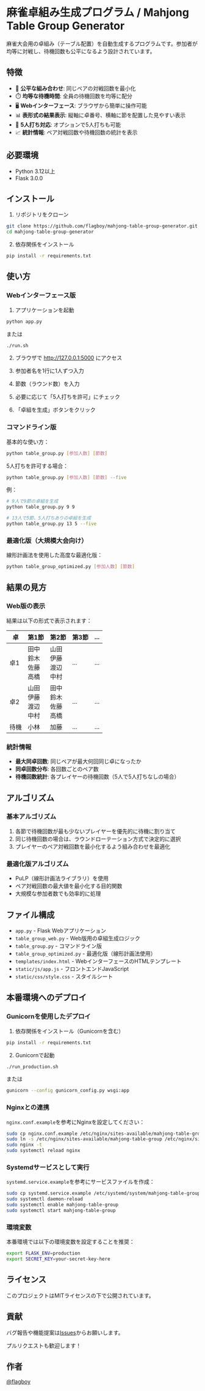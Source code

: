 # 麻雀卓組み生成プログラム / Mahjong Table Group Generator

麻雀大会用の卓組み（テーブル配置）を自動生成するプログラムです。参加者が均等に対戦し、待機回数も公平になるよう設計されています。

## 特徴

- 🎯 **公平な組み合わせ**: 同じペアの対戦回数を最小化
- ⏱️ **均等な待機時間**: 全員の待機回数を均等に配分
- 🖥️ **Webインターフェース**: ブラウザから簡単に操作可能
- 📊 **表形式の結果表示**: 縦軸に卓番号、横軸に節を配置した見やすい表示
- 🎲 **5人打ち対応**: オプションで5人打ちも可能
- 📈 **統計情報**: ペア対戦回数や待機回数の統計を表示

## 必要環境

- Python 3.12以上
- Flask 3.0.0

## インストール

1. リポジトリをクローン
```bash
git clone https://github.com/flagboy/mahjong-table-group-generator.git
cd mahjong-table-group-generator
```

2. 依存関係をインストール
```bash
pip install -r requirements.txt
```

## 使い方

### Webインターフェース版

1. アプリケーションを起動
```bash
python app.py
```
または
```bash
./run.sh
```

2. ブラウザで http://127.0.0.1:5000 にアクセス

3. 参加者名を1行に1人ずつ入力

4. 節数（ラウンド数）を入力

5. 必要に応じて「5人打ちを許可」にチェック

6. 「卓組を生成」ボタンをクリック

### コマンドライン版

基本的な使い方：
```bash
python table_group.py [参加人数] [節数]
```

5人打ちを許可する場合：
```bash
python table_group.py [参加人数] [節数] --five
```

例：
```bash
# 9人で9節の卓組を生成
python table_group.py 9 9

# 13人で5節、5人打ちありの卓組を生成
python table_group.py 13 5 --five
```

### 最適化版（大規模大会向け）

線形計画法を使用した高度な最適化版：
```bash
python table_group_optimized.py [参加人数] [節数]
```

## 結果の見方

### Web版の表示

結果は以下の形式で表示されます：

| 卓 | 第1節 | 第2節 | 第3節 | ... |
|---|-------|-------|-------|-----|
| 卓1 | 田中<br>鈴木<br>佐藤<br>高橋 | 山田<br>伊藤<br>渡辺<br>中村 | ... | ... |
| 卓2 | 山田<br>伊藤<br>渡辺<br>中村 | 田中<br>鈴木<br>佐藤<br>高橋 | ... | ... |
| 待機 | 小林 | 加藤 | ... | ... |

### 統計情報

- **最大同卓回数**: 同じペアが最大何回同じ卓になったか
- **同卓回数分布**: 各回数ごとのペア数
- **待機回数統計**: 各プレイヤーの待機回数（5人で5人打ちなしの場合）

## アルゴリズム

### 基本アルゴリズム
1. 各節で待機回数が最も少ないプレイヤーを優先的に待機に割り当て
2. 同じ待機回数の場合は、ラウンドローテーション方式で決定的に選択
3. プレイヤーのペア対戦回数を最小化するよう組み合わせを最適化

### 最適化版アルゴリズム
- PuLP（線形計画法ライブラリ）を使用
- ペア対戦回数の最大値を最小化する目的関数
- 大規模な参加者数でも効率的に処理

## ファイル構成

- `app.py` - Flask Webアプリケーション
- `table_group_web.py` - Web版用の卓組生成ロジック
- `table_group.py` - コマンドライン版
- `table_group_optimized.py` - 最適化版（線形計画法使用）
- `templates/index.html` - WebインターフェースのHTMLテンプレート
- `static/js/app.js` - フロントエンドJavaScript
- `static/css/style.css` - スタイルシート

## 本番環境へのデプロイ

### Gunicornを使用したデプロイ

1. 依存関係をインストール（Gunicornを含む）
```bash
pip install -r requirements.txt
```

2. Gunicornで起動
```bash
./run_production.sh
```
または
```bash
gunicorn --config gunicorn_config.py wsgi:app
```

### Nginxとの連携

`nginx.conf.example`を参考にNginxを設定してください：

```bash
sudo cp nginx.conf.example /etc/nginx/sites-available/mahjong-table-group
sudo ln -s /etc/nginx/sites-available/mahjong-table-group /etc/nginx/sites-enabled/
sudo nginx -t
sudo systemctl reload nginx
```

### Systemdサービスとして実行

`systemd.service.example`を参考にサービスファイルを作成：

```bash
sudo cp systemd.service.example /etc/systemd/system/mahjong-table-group.service
sudo systemctl daemon-reload
sudo systemctl enable mahjong-table-group
sudo systemctl start mahjong-table-group
```

### 環境変数

本番環境では以下の環境変数を設定することを推奨：

```bash
export FLASK_ENV=production
export SECRET_KEY=your-secret-key-here
```

## ライセンス

このプロジェクトはMITライセンスの下で公開されています。

## 貢献

バグ報告や機能提案は[Issues](https://github.com/flagboy/mahjong-table-group-generator/issues)からお願いします。

プルリクエストも歓迎します！

## 作者

[@flagboy](https://github.com/flagboy)